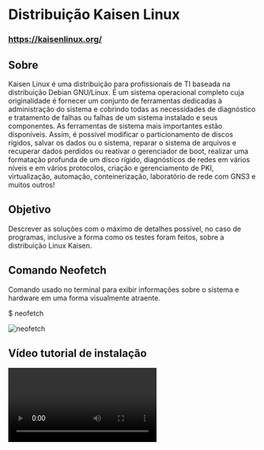# Distribuição Kaisen Linux
### https://kaisenlinux.org/
## Sobre
Kaisen Linux é uma distribuição para profissionais de TI baseada na distribuição Debian GNU/Linux. É um sistema operacional completo cuja originalidade é fornecer um conjunto de ferramentas dedicadas à administração do sistema e cobrindo todas as necessidades de diagnóstico e tratamento de falhas ou falhas de um sistema instalado e seus componentes. As ferramentas de sistema mais importantes estão disponíveis. Assim, é possível modificar o particionamento de discos rígidos, salvar os dados ou o sistema, reparar o sistema de arquivos e recuperar dados perdidos ou reativar o gerenciador de boot, realizar uma formatação profunda de um disco rígido, diagnósticos de redes em vários níveis e em vários protocolos, criação e gerenciamento de PKI, virtualização, automação, conteinerização, laboratório de rede com GNS3 e muitos outros!

## Objetivo
Descrever as soluções com o máximo de detalhes possível, no caso de programas,
inclusive a forma como os testes foram feitos, sobre a distribuição Linux Kaisen.

## Comando Neofetch
Comando usado no terminal para exibir informações sobre o sistema e hardware em uma forma visualmente atraente. 

$ neofetch

![neofetch](https://github.com/gabiel98/EduardoHenrique_GabrielPeixoto_dist_os_rr_2023/blob/main/M%C3%ADdias/Comando%20Neofetch.png)


## Vídeo tutorial de instalação

![tutorial](https://github.com/gabiel98/EduardoHenrique_GabrielPeixoto_dist_os_rr_2023/blob/main/M%C3%ADdias/Video%20tutorial%20kaisen%20linux.mp4)
